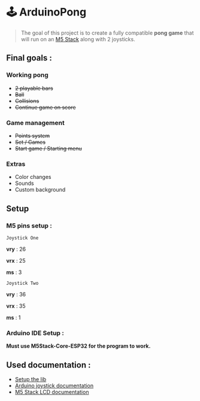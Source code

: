 # 🕹 ArduinoPong
> The goal of this project is to create a fully compatible **pong game** that will run on an [M5 Stack](https://m5stack.com/) along with 2 joysticks.

## Final goals : 

### Working pong

- ~~2 playable bars~~
- ~~Ball~~
- ~~Collisions~~
- ~~Continue game on score~~

### Game management

- ~~Points system~~
- ~~Set / Games~~
- ~~Start game / Starting menu~~

### Extras

- Color changes
- Sounds
- Custom background

## Setup

### M5 pins setup :

`Joystick One` 
  
**vry** : 26

**vrx** : 25

**ms** : 3

`Joystick Two` 
  
**vry** : 36

**vrx** : 35

**ms** : 1

### Arduino IDE Setup :

**Must use M5Stack-Core-ESP32 for the program to work.**

## Used documentation :

- [Setup the lib](https://docs.m5stack.com/en/arduino/arduino_development)
- [Arduino joystick documentation](https://www.c-sharpcorner.com/article/how-to-connect-arduino-joystick-in-arduino-uno/)
- [M5 Stack LCD documentation](https://github.com/m5stack/m5-docs/blob/master/docs/en/api/lcd.md) 
